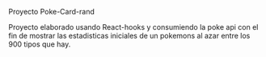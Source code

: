 Proyecto Poke-Card-rand

Proyecto elaborado usando React-hooks y consumiendo la poke api con el fin de mostrar las estadisticas iniciales de un pokemons al azar entre los 900 tipos que hay.